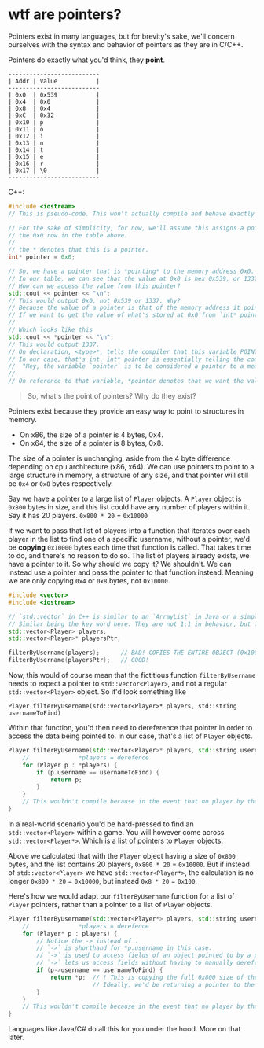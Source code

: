 # wtf are pointers?
Pointers exist in many languages, but for brevity's sake, we'll concern ourselves with the syntax and behavior of pointers as they are in C/C++.

Pointers do exactly what you'd think, they **point**.

```
--------------------------
| Addr | Value           |
--------------------------
| 0x0  | 0x539           |
| 0x4  | 0x0             |
| 0x8  | 0x4             |
| 0xC  | 0x32            |
| 0x10 | p               |
| 0x11 | o               |
| 0x12 | i               |
| 0x13 | n               |
| 0x14 | t               |
| 0x15 | e               |
| 0x16 | r               |
| 0x17 | \0              |
--------------------------
```

C++:
```cpp
#include <iostream>
// This is pseudo-code. This won't actually compile and behave exactly as depicted here.

// For the sake of simplicity, for now, we'll assume this assigns a pointer to
// the 0x0 row in the table above.
//
// the * denotes that this is a pointer.
int* pointer = 0x0;

// So, we have a pointer that is *pointing* to the memory address 0x0.
// In our table, we can see that the value at 0x0 is hex 0x539, or 1337 in decimal.
// How can we access the value from this pointer?
std::cout << pointer << "\n";
// This would output 0x0, not 0x539 or 1337. Why?
// Because the value of a pointer is that of the memory address it points to, not what's stored at that address.
// If we want to get the value of what's stored at 0x0 from `int* pointer = 0x0;`, we need to dereference the pointer.
//
// Which looks like this
std::cout << *pointer << "\n";
// This would output 1337.
// On declaration, <type>*, tells the compiler that this variable POINTS to a memory address which contains a value of <type>.
// In our case, that's int. int* pointer is essentially telling the compiler:
//  "Hey, the variable `pointer` is to be considered a pointer to a memory address which contains an integer."
//
// On reference to that variable, *pointer denotes that we want the value at the memory address the pointer is pointing to.
```

> So, what's the point of pointers? Why do they exist?

Pointers exist because they provide an easy way to point to structures in memory.

- On x86, the size of a pointer is 4 bytes, 0x4.
- On x64, the size of a pointer is 8 bytes, 0x8.

The size of a pointer is unchanging, aside from the 4 byte difference depending on cpu architecture (x86, x64). We can use pointers to point to a large structure in memory, a structure of any size, and that pointer will still be `0x4` or `0x8` bytes respectively.

Say we have a pointer to a large list of `Player` objects. A `Player` object is `0x800` bytes in size, and this list could have any number of players within it. Say it has 20 players. `0x800 * 20` = `0x10000`

If we want to pass that list of players into a function that iterates over each player in the list to find one of a specific username, without a pointer, we'd be **copying** `0x10000` bytes each time that function is called. That takes time to do, and there's no reason to do so. The list of players already exists, we have a pointer to it. So why should we copy it? We shouldn't. We can instead use a pointer and pass the pointer to that function instead. Meaning we are only copying `0x4` or `0x8` bytes, not `0x10000`.

```cpp
#include <vector>
#include <iostream>

// `std::vector` in C++ is similar to an `ArrayList` in Java or a simple list in Python.
// Similar being the key word here. They are not 1:1 in behavior, but for the sake of this example, they are.
std::vector<Player> players;
std::vector<Player>* playersPtr;

filterByUsername(players);      // BAD! COPIES THE ENTIRE OBJECT (0x10000 BYTES)
filterByUsername(playersPtr);   // GOOD! 
```

Now, this would of course mean that the fictitious function `filterByUsername` needs to expect a pointer to `std::vector<Player>`, and not a regular `std::vector<Player>` object. So it'd look something like

`Player filterByUsername(std::vector<Player>* players, std::string usernameToFind)`

Within that function, you'd then need to dereference that pointer in order to access the data being pointed to. In our case, that's a list of `Player` objects.

```cpp
Player filterByUsername(std::vector<Player>* players, std::string usernameToFind) {
    //              *players = derefence
    for (Player p : *players) {
        if (p.username == usernameToFind) {
            return p;
        }
    }
    // This wouldn't compile because in the event that no player by that name exists, nothing is returned.
}
```

In a real-world scenario you'd be hard-pressed to find an `std::vector<Player>` within a game. You will however come across `std::vector<Player*>`. Which is a list of pointers to `Player` objects.

Above we calculated that with the `Player` object having a size of `0x800` bytes, and the list contains 20 players, `0x800 * 20` = `0x10000`. But if instead of `std::vector<Player>` we have `std::vector<Player*>`, the calculation is no longer `0x800 * 20` = `0x10000`, but instead `0x8 * 20` = `0x100`.

Here's how we would adapt our `filterByUsername` function for a list of `Player` pointers, rather than a pointer to a list of `Player` objects.

```cpp
Player filterByUsername(std::vector<Player*> players, std::string usernameToFind) {
    //              *players = derefence
    for (Player* p : players) {
        // Notice the -> instead of .
        // `->` is shorthand for *p.username in this case.
        // `->` is used to access fields of an object pointed to by a pointer. 
        // `->` lets us access fields without having to manually dereference *and then* access a field. It does both.
        if (p->username == usernameToFind) {
            return *p;  // ! This is copying the full 0x800 size of the Player object.
                        // Ideally, we'd be returning a pointer to the Player object.
        }
    }
    // This wouldn't compile because in the event that no player by that name exists, nothing is returned.
}
```


Languages like Java/C# do all this for you under the hood. More on that later.